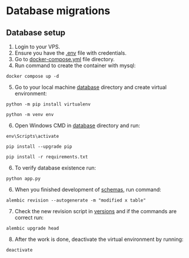 # Database migrations

## Database setup

1. Login to your VPS.
2. Ensure you have the [.env](/app/backend_python/database/.env) file with credentials.
3. Go to [docker-compose.yml](/app/backend_python/database/docker-compose.yml) file directory.
4. Run command to create the container with mysql:
```
docker compose up -d
```
5. Go to your local machine [database](/app/backend_python/database/) directory and create virtual environment:
```
python -m pip install virtualenv
```
```
python -m venv env
```
6. Open Windows CMD in [database](/app/backend_python/database/) directory and run:
```
env\Scripts\activate
```
```
pip install --upgrade pip
```
```
pip install -r requirements.txt 
```
6. To verify database existence run:
```
python app.py
```
6. When you finished development of [schemas](/database/schemas), run command:
```
alembic revision --autogenerate -m "modified x table"
```
7. Check the new revision script in [versions](/database/mysql-migration/versions) and if the commands are correct run:
```
alembic upgrade head
```
8. After the work is done, deactivate the virtual environment by running:
```
deactivate
```
